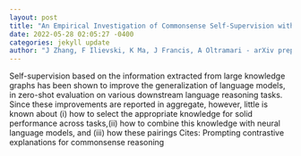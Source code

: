 ```yaml
--- 
layout: post 
title: "An Empirical Investigation of Commonsense Self-Supervision with Knowledge Graphs" 
date: 2022-05-28 02:05:27 -0400 
categories: jekyll update 
author: "J Zhang, F Ilievski, K Ma, J Francis, A Oltramari - arXiv preprint arXiv:2205.10661, 2022" 
--- 
```

Self-supervision based on the information extracted from large knowledge graphs has been shown to improve the generalization of language models, in zero-shot evaluation on various downstream language reasoning tasks. Since these improvements are reported in aggregate, however, little is known about (i) how to select the appropriate knowledge for solid performance across tasks,(ii) how to combine this knowledge with neural language models, and (iii) how these pairings Cites: Prompting contrastive explanations for commonsense reasoning